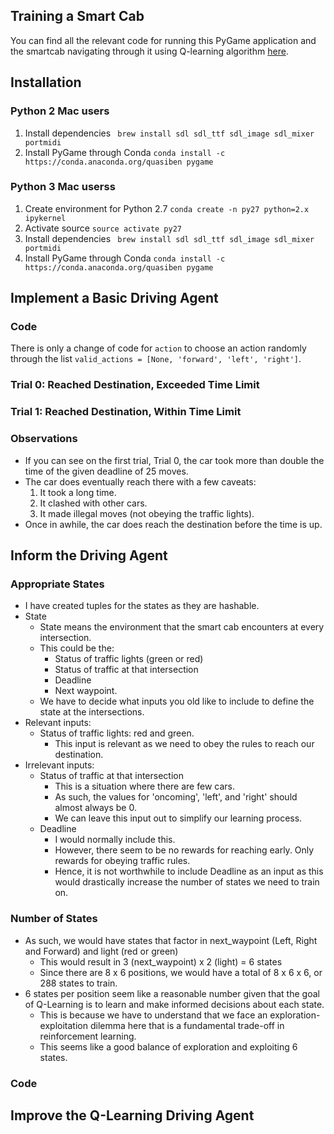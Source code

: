 ## Training a Smart Cab
You can find all the relevant code for running this PyGame application and the smartcab navigating through it using Q-learning algorithm [here](https://github.com/ritchieng/machine-learning-nanodegree/tree/master/reinforcement_learning/smartcab).

## Installation

### Python 2 Mac users
1. Install dependencies
` brew install sdl sdl_ttf sdl_image sdl_mixer portmidi`
2. Install PyGame through Conda
`conda install -c https://conda.anaconda.org/quasiben pygame`

### Python 3 Mac userss
1. Create environment for Python 2.7
`conda create -n py27 python=2.x ipykernel`
2. Activate source
`source activate py27`
3. Install dependencies
` brew install sdl sdl_ttf sdl_image sdl_mixer portmidi`
4. Install PyGame through Conda
`conda install -c https://conda.anaconda.org/quasiben pygame`
    

## Implement a Basic Driving Agent

### Code
There is only a change of code for `action` to choose an action randomly through the list `valid_actions = [None, 'forward', 'left', 'right']`.
<script src="https://gist.github.com/ritchieng/3a0a813e507f0e0ac68ebc9644fd71ac.js"></script>

### Trial 0: Reached Destination, Exceeded Time Limit
<script src="https://gist.github.com/ritchieng/3debad4a7c75b64514ebb8d4c0790dc4.js"></script>

### Trial 1: Reached Destination, Within Time Limit
<script src="https://gist.github.com/ritchieng/4f0948e859640ed4a38a08b47a83c7ed.js"></script>

### Observations
- If you can see on the first trial, Trial 0, the car took more than double the time of the given deadline of 25 moves.
- The car does eventually reach there with a few caveats:
    1. It took a long time.
    2. It clashed with other cars.
    3. It made illegal moves (not obeying the traffic lights).
- Once in awhile, the car does reach the destination before the time is up.
    
## Inform the Driving Agent


### Appropriate States
- I have created tuples for the states as they are hashable. 
- State
    - State means the environment that the smart cab encounters at every intersection. 
    - This could be the:
        - Status of traffic lights (green or red)
        - Status of traffic at that intersection
        - Deadline
        - Next waypoint. 
    - We have to decide what inputs you old like to include to define the state at the intersections.
- Relevant inputs:
    - Status of traffic lights: red and green.
        - This input is relevant as we need to obey the rules to reach our destination.       
- Irrelevant inputs:
    - Status of traffic at that intersection
        - This is a situation where there are few cars.
        - As such, the values for 'oncoming', 'left', and 'right' should almost always be 0. 
        - We can leave this input out to simplify our learning process.
    - Deadline
        - I would normally include this. 
        - However, there seem to be no rewards for reaching early. Only rewards for obeying traffic rules.
        - Hence, it is not worthwhile to include Deadline as an input as this would drastically increase the number of states we need to train on.

### Number of States
- As such, we would have states that factor in next_waypoint (Left, Right and Forward) and light (red or green)
    - This would result in 3 (next_waypoint) x 2 (light) = 6 states
    - Since there are 8 x 6 positions, we would have a total of 8 x 6 x 6, or 288 states to train.
- 6 states per position seem like a reasonable number given that the goal of Q-Learning is to learn and make informed decisions about each state.
    - This is because we have to understand that we face an exploration-exploitation dilemma here that is a fundamental trade-off in reinforcement learning.
    - This seems like a good balance of exploration and exploiting 6 states.

### Code
<script src="https://gist.github.com/ritchieng/905f12bf65265331f0e051541379c767.js"></script>

## Improve the Q-Learning Driving Agent
